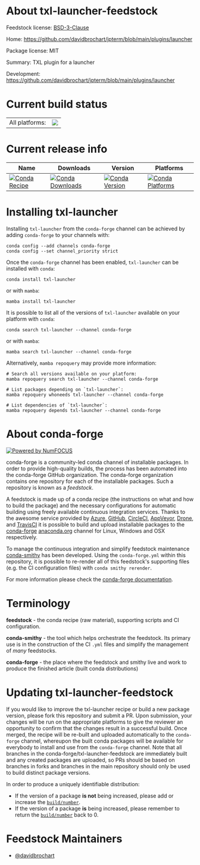 About txl-launcher-feedstock
============================

Feedstock license: [BSD-3-Clause](https://github.com/conda-forge/txl-launcher-feedstock/blob/main/LICENSE.txt)

Home: https://github.com/davidbrochart/jpterm/blob/main/plugins/launcher

Package license: MIT

Summary: TXL plugin for a launcher

Development: https://github.com/davidbrochart/jpterm/blob/main/plugins/launcher

Current build status
====================


<table><tr><td>All platforms:</td>
    <td>
      <a href="https://dev.azure.com/conda-forge/feedstock-builds/_build/latest?definitionId=22835&branchName=main">
        <img src="https://dev.azure.com/conda-forge/feedstock-builds/_apis/build/status/txl-launcher-feedstock?branchName=main">
      </a>
    </td>
  </tr>
</table>

Current release info
====================

| Name | Downloads | Version | Platforms |
| --- | --- | --- | --- |
| [![Conda Recipe](https://img.shields.io/badge/recipe-txl--launcher-green.svg)](https://anaconda.org/conda-forge/txl-launcher) | [![Conda Downloads](https://img.shields.io/conda/dn/conda-forge/txl-launcher.svg)](https://anaconda.org/conda-forge/txl-launcher) | [![Conda Version](https://img.shields.io/conda/vn/conda-forge/txl-launcher.svg)](https://anaconda.org/conda-forge/txl-launcher) | [![Conda Platforms](https://img.shields.io/conda/pn/conda-forge/txl-launcher.svg)](https://anaconda.org/conda-forge/txl-launcher) |

Installing txl-launcher
=======================

Installing `txl-launcher` from the `conda-forge` channel can be achieved by adding `conda-forge` to your channels with:

```
conda config --add channels conda-forge
conda config --set channel_priority strict
```

Once the `conda-forge` channel has been enabled, `txl-launcher` can be installed with `conda`:

```
conda install txl-launcher
```

or with `mamba`:

```
mamba install txl-launcher
```

It is possible to list all of the versions of `txl-launcher` available on your platform with `conda`:

```
conda search txl-launcher --channel conda-forge
```

or with `mamba`:

```
mamba search txl-launcher --channel conda-forge
```

Alternatively, `mamba repoquery` may provide more information:

```
# Search all versions available on your platform:
mamba repoquery search txl-launcher --channel conda-forge

# List packages depending on `txl-launcher`:
mamba repoquery whoneeds txl-launcher --channel conda-forge

# List dependencies of `txl-launcher`:
mamba repoquery depends txl-launcher --channel conda-forge
```


About conda-forge
=================

[![Powered by
NumFOCUS](https://img.shields.io/badge/powered%20by-NumFOCUS-orange.svg?style=flat&colorA=E1523D&colorB=007D8A)](https://numfocus.org)

conda-forge is a community-led conda channel of installable packages.
In order to provide high-quality builds, the process has been automated into the
conda-forge GitHub organization. The conda-forge organization contains one repository
for each of the installable packages. Such a repository is known as a *feedstock*.

A feedstock is made up of a conda recipe (the instructions on what and how to build
the package) and the necessary configurations for automatic building using freely
available continuous integration services. Thanks to the awesome service provided by
[Azure](https://azure.microsoft.com/en-us/services/devops/), [GitHub](https://github.com/),
[CircleCI](https://circleci.com/), [AppVeyor](https://www.appveyor.com/),
[Drone](https://cloud.drone.io/welcome), and [TravisCI](https://travis-ci.com/)
it is possible to build and upload installable packages to the
[conda-forge](https://anaconda.org/conda-forge) [anaconda.org](https://anaconda.org/)
channel for Linux, Windows and OSX respectively.

To manage the continuous integration and simplify feedstock maintenance
[conda-smithy](https://github.com/conda-forge/conda-smithy) has been developed.
Using the ``conda-forge.yml`` within this repository, it is possible to re-render all of
this feedstock's supporting files (e.g. the CI configuration files) with ``conda smithy rerender``.

For more information please check the [conda-forge documentation](https://conda-forge.org/docs/).

Terminology
===========

**feedstock** - the conda recipe (raw material), supporting scripts and CI configuration.

**conda-smithy** - the tool which helps orchestrate the feedstock.
                   Its primary use is in the construction of the CI ``.yml`` files
                   and simplify the management of *many* feedstocks.

**conda-forge** - the place where the feedstock and smithy live and work to
                  produce the finished article (built conda distributions)


Updating txl-launcher-feedstock
===============================

If you would like to improve the txl-launcher recipe or build a new
package version, please fork this repository and submit a PR. Upon submission,
your changes will be run on the appropriate platforms to give the reviewer an
opportunity to confirm that the changes result in a successful build. Once
merged, the recipe will be re-built and uploaded automatically to the
`conda-forge` channel, whereupon the built conda packages will be available for
everybody to install and use from the `conda-forge` channel.
Note that all branches in the conda-forge/txl-launcher-feedstock are
immediately built and any created packages are uploaded, so PRs should be based
on branches in forks and branches in the main repository should only be used to
build distinct package versions.

In order to produce a uniquely identifiable distribution:
 * If the version of a package **is not** being increased, please add or increase
   the [``build/number``](https://docs.conda.io/projects/conda-build/en/latest/resources/define-metadata.html#build-number-and-string).
 * If the version of a package **is** being increased, please remember to return
   the [``build/number``](https://docs.conda.io/projects/conda-build/en/latest/resources/define-metadata.html#build-number-and-string)
   back to 0.

Feedstock Maintainers
=====================

* [@davidbrochart](https://github.com/davidbrochart/)

